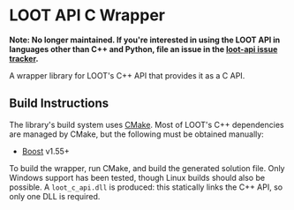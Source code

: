 LOOT API C Wrapper
==================

**Note: No longer maintained. If you're interested in using the LOOT API in languages other than C++ and Python, file an issue in the [loot-api issue tracker](https://github.com/loot/loot-api/issues).**

A wrapper library for LOOT's C++ API that provides it as a C API.

## Build Instructions

The library's build system uses [CMake](https://cmake.org/). Most of LOOT's C++ dependencies are managed by CMake, but the following must be obtained manually:

* [Boost](http://www.boost.org/) v1.55+

To build the wrapper, run CMake, and build the generated solution file. Only Windows support has been tested, though Linux builds should also be possible. A `loot_c_api.dll` is produced: this statically links the C++ API, so only one DLL is required.
